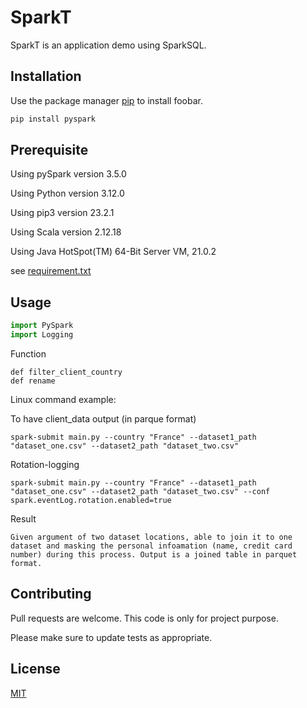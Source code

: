 # SparkT

SparkT is an application demo using SparkSQL.

## Installation

Use the package manager [pip](https://pip.pypa.io/en/stable/) to install foobar.

```bash
pip install pyspark
```

## Prerequisite 
Using pySpark version 3.5.0

Using Python version 3.12.0

Using pip3 version 23.2.1 

Using Scala version 2.12.18

Using Java HotSpot(TM) 64-Bit Server VM, 21.0.2

see [requirement.txt](https://github.com/ruiiyang/sparkTest/blob/main/requirements.txt)

## Usage

```python
import PySpark
import Logging
```
Function
```
def filter_client_country
def rename 
```

Linux command example:

To have client_data output (in parque format) 
```
spark-submit main.py --country "France" --dataset1_path "dataset_one.csv" --dataset2_path "dataset_two.csv" 

```

Rotation-logging
```
spark-submit main.py --country "France" --dataset1_path "dataset_one.csv" --dataset2_path "dataset_two.csv" --conf spark.eventLog.rotation.enabled=true 
```

Result

```
Given argument of two dataset locations, able to join it to one dataset and masking the personal infoamation (name, credit card number) during this process. Output is a joined table in parquet format.
```

## Contributing

Pull requests are welcome. This code is only for project purpose.

Please make sure to update tests as appropriate.

## License

[MIT](https://choosealicense.com/licenses/mit/)
